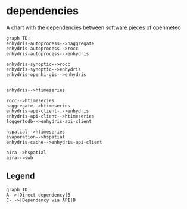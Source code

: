 # dependencies
A chart with the dependencies between software pieces of openmeteo

```mermaid
graph TD;
enhydris-autoprocess-->haggregate
enhydris-autoprocess-->rocc
enhydris-autoprocess-->enhydris

enhydris-synoptic-->rocc
enhydris-synoptic-->enhydris
enhydris-openhi-gis-->enhydris


enhydris-->htimeseries

rocc-->htimeseries
haggregate-->htimeseries
enhydris-api-client-.->enhydris
enhydris-api-client-->htimeseries
loggertodb-->enhydris-api-client

hspatial-->htimeseries
evaporation-->hspatial
enhydris-cache-->enhydris-api-client

aira-->hspatial
aira-->swb
```

## Legend
```mermaid
graph TD;
A-->|Direct dependency|B
C-.->|Dependency via API|D
```
